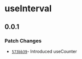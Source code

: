 # useInterval

## 0.0.1

### Patch Changes

- [`573bb39`](https://github.com/changeelog/react-hooks/commit/573bb3969e8a4a9f0bd9f47fc59246a1536d8a98#diff-06add6ede8e869251935c7d1a328ac7e5d925ab930860f70cf3c92ca95de9ea5)- Introduced useCounter
